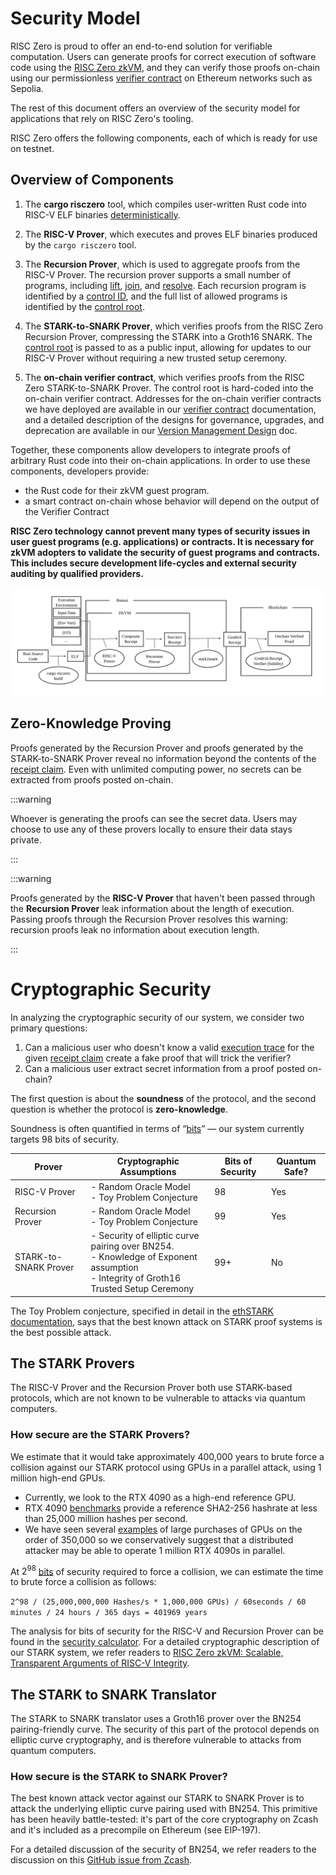 # Security Model

RISC Zero is proud to offer an end-to-end solution for verifiable computation.
Users can generate proofs for correct execution of software code using the [RISC Zero zkVM],
and they can verify those proofs on-chain using our permissionless [verifier contract] on Ethereum networks such as Sepolia.

The rest of this document offers an overview of the security model for applications that rely on RISC Zero's tooling.

RISC Zero offers the following components, each of which is ready for use on testnet.

## Overview of Components

1. The **cargo risczero** tool, which compiles user-written Rust code into RISC-V ELF binaries [deterministically].

2. The **RISC-V Prover**, which executes and proves ELF binaries produced by the `cargo risczero` tool.

3. The **Recursion Prover**, which is used to aggregate proofs from the RISC-V Prover.
   The recursion prover supports a small number of programs, including [lift], [join], and [resolve].
   Each recursion program is identified by a [control ID], and the full list of allowed programs is identified by the [control root].

4. The **STARK-to-SNARK Prover**, which verifies proofs from the RISC Zero Recursion Prover, compressing the STARK into a Groth16 SNARK.
   The [control root] is passed to as a public input, allowing for updates to our RISC-V Prover without requiring a new trusted setup ceremony.


5. The **on-chain verifier contract**, which verifies proofs from the RISC Zero STARK-to-SNARK Prover.
   The control root is hard-coded into the on-chain verifier contract.
   Addresses for the on-chain verifier contracts we have deployed are available in our [verifier contract] documentation, and a detailed description of the designs for governance, upgrades, and deprecation are available in our [Version Management Design][VersionManagement@main] doc.

Together, these components allow developers to integrate proofs of arbitrary Rust code into their on-chain applications.
In order to use these components, developers provide:

- the Rust code for their zkVM guest program.
- a smart contract on-chain whose behavior will depend on the output of the Verifier Contract

**RISC Zero technology cannot prevent many types of security issues in user guest programs (e.g. applications) or contracts. It is necessary for zkVM adopters to validate the security of guest programs and contracts. This includes secure development life-cycles and external security auditing by qualified providers.**

![Security Model Diagram](../static/diagrams/security-model-diagram.svg)

## Zero-Knowledge Proving

Proofs generated by the Recursion Prover and proofs generated by the STARK-to-SNARK Prover reveal no information beyond the contents of the [receipt claim].
Even with unlimited computing power, no secrets can be extracted from proofs posted on-chain.

:::warning

Whoever is generating the proofs can see the secret data. Users may choose to use any of these provers locally to ensure their data stays private.

:::

:::warning

Proofs generated by the **RISC-V Prover** that haven't been passed through the **Recursion Prover** leak information about the length of execution.
Passing proofs through the Recursion Prover resolves this warning: recursion proofs leak no information about execution length.

:::

# Cryptographic Security

In analyzing the cryptographic security of our system, we consider two primary questions:

1. Can a malicious user who doesn't know a valid [execution trace] for the given [receipt claim] create a fake proof that will trick the verifier?
2. Can a malicious user extract secret information from a proof posted on-chain?

The first question is about the **soundness** of the protocol, and the second question is whether the protocol is **zero-knowledge**.

Soundness is often quantified in terms of “[bits]” — our system currently targets 98 bits of security.

| Prover                | Cryptographic Assumptions                                                                                                                     | Bits of Security | Quantum Safe? |
| --------------------- | --------------------------------------------------------------------------------------------------------------------------------------------- | ---------------- | ------------- |
| RISC-V Prover         | - Random Oracle Model <br/> - Toy Problem Conjecture                                                                                          | 98               | Yes           |
| Recursion Prover      | - Random Oracle Model <br/> - Toy Problem Conjecture                                                                                          | 99               | Yes           |
| STARK-to-SNARK Prover | - Security of elliptic curve pairing over BN254. <br/> - Knowledge of Exponent assumption <br/> - Integrity of Groth16 Trusted Setup Ceremony | 99+              | No            |

The Toy Problem conjecture, specified in detail in the [ethSTARK documentation], says that the best known attack on STARK proof systems is the best possible attack.

## The STARK Provers

The RISC-V Prover and the Recursion Prover both use STARK-based protocols, which are not known to be vulnerable to attacks via quantum computers.

### How secure are the STARK Provers?

We estimate that it would take approximately 400,000 years to brute force a collision against our STARK protocol using GPUs in a parallel attack, using 1 million high-end GPUs.

- Currently, we look to the RTX 4090 as a high-end reference GPU.
- RTX 4090 [benchmarks] provide a reference SHA2-256 hashrate at less than 25,000 million hashes per second.
- We have seen several [examples] of large purchases of GPUs on the order of 350,000 so we conservatively suggest that a distributed attacker may be able to operate 1 million RTX 4090s in parallel.

At $2^{98}$ [bits] of security required to force a collision, we can estimate the time to brute force a collision as follows:

`2^98 / (25,000,000,000 Hashes/s * 1,000,000 GPUs) / 60seconds / 60 minutes / 24 hours / 365 days = 401969 years`

The analysis for bits of security for the RISC-V and Recursion Prover can be found in the [security calculator].
For a detailed cryptographic description of our STARK system, we refer readers to [RISC Zero zkVM: Scalable, Transparent Arguments of RISC-V Integrity].

## The STARK to SNARK Translator

The STARK to SNARK translator uses a Groth16 prover over the BN254 pairing-friendly curve. The security of this part of the protocol depends on elliptic curve cryptography, and is therefore vulnerable to attacks from quantum computers.

### How secure is the STARK to SNARK Prover?

The best known attack vector against our STARK to SNARK Prover is to attack the underlying elliptic curve pairing used with BN254.
This primitive has been heavily battle-tested: it's part of the core cryptography on Zcash and it's included as a precompile on Ethereum (see EIP-197).

For a detailed discussion of the security of BN254, we refer readers to the discussion on this [GitHub issue from Zcash].

[benchmarks]: https://gist.github.com/Chick3nman/32e662a5bb63bc4f51b847bb422222fd
[examples]: https://www.pcmag.com/news/zuckerbergs-meta-is-spending-billions-to-buy-350000-nvidia-h100-gpus
[lift]: https://docs.rs/risc0-zkvm/latest/risc0_zkvm/struct.ApiClient.html#method.lift
[join]: https://docs.rs/risc0-zkvm/latest/risc0_zkvm/struct.ApiClient.html#method.join
[resolve]: https://docs.rs/risc0-zkvm/latest/risc0_zkvm/struct.ApiClient.html#method.resolve
[control ID]: ../../terminology#control-id
[control root]: ../../terminology#control-root
[execution trace]: ../../terminology#execution-trace
[ethSTARK documentation]: https://eprint.iacr.org/2021/582
[deterministically]: ../../terminology#deterministic-builds
[GitHub issue from Zcash]: https://github.com/zcash/zcash/issues/714
[receipt claim]: ../../terminology#receipt-claim
[RISC Zero zkVM: Scalable, Transparent Arguments of RISC-V Integrity]: pathname:///proof-system-in-detail.pdf
[RISC Zero zkVM]: ../zkvm
[security calculator]: https://github.com/risc0/risc0/blob/main/risc0/zkp/src/prove/soundness.rs
[this article by Justin Thaler]: https://a16zcrypto.com/posts/article/snark-security-and-performance/
[bits]: https://a16zcrypto.com/posts/article/snark-security-and-performance/
[Verifier Contract]: ../blockchain-integration/contracts/verifier
[VersionManagement@main]: https://github.com/risc0/risc0-ethereum/blob/main/contracts/version-management-design.md
